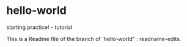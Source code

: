 # hello-world
starting practice! - tutorial

This is a Readme file of the branch of 'hello-world" : readname-edits.
